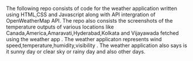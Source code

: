 The following repo consists of code for the weather application written using HTML,CSS and Javascript along with API intergration of OpenWeatherMap API.
The repo also consists the screenshots of the temperature outputs of various locations like Canada,America,Amaravati,Hyderabad,Kolkata and Vijayawada fetched using the weather app .
The weather applicaton represents wind speed,temperature,humidity,visibility .
The weather application also says is it sunny day or clear sky or rainy day and also other days.
